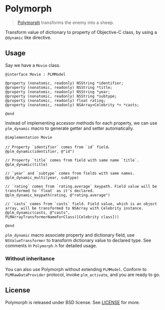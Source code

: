 # Polymorph

> [Polymorph](http://wowwiki.wikia.com/wiki/Polymorph) transforms the enemy into a sheep.

Transform value of dictionary to property of Objective-C class, by using a `@dynamic` like directive.


## Usage

Say we have a `Movie` class.

```objc
@interface Movie : PLMModel

@property (nonatomic, readonly) NSString *identifier;
@property (nonatomic, readonly) NSString *title;
@property (nonatomic, readonly) NSString *year;
@property (nonatomic, readonly) NSString *subtype;
@property (nonatomic, readonly) float rating;
@property (nonatomic, readonly) NSArray<Celebrity *> *casts;

@end
```

Instead of implementing accessor methods for each property, we can use `plm_dynamic` macro to generate getter and setter automatically.

```objc
@implementation Movie

// Property `identifier` comes from `id` field。
@plm_dynamic(identifier, @"id")

// Property `title` comes from field with same name `title`.
@plm_dynamic(title)

// `year` and `subtype` comes from fields with same names.
@plm_dynamic_multi(year, subtype)

// `rating` comes from `rating.average` keypath. Field value will be transformed to `float` as it's declared.
@plm_dynamic_keypath(rating, @"rating.average")

// `casts` comes from `casts` field. Field value, which is an object array, will be transformed to NSArray with Celebrity instance.
@plm_dynamic(casts, @"casts", PLMArrayTransformerNameForClass([Celebrity class]))

@end
```

`plm_dynamic` macro associate property and dictionary field, use `NSValueTransformer` to transform dictionary value to declared type. See comments in `Polymorph.h` for detailed usage.


### Without inheritance

You can also use Polymorph without extending `PLMModel`. Conform to `PLMRawDataProvider` protocol, invoke `plm_activate`, and you are ready to go.


## License

Polymorph is released under BSD license. See [LICENSE](https://github.com/douban/Polymorph/blob/master/LICENSE) for more.
